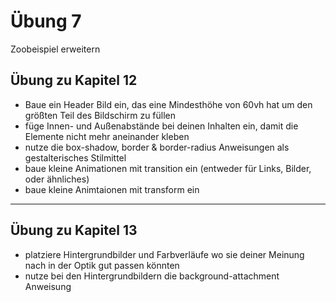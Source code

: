 # Übung 7

Zoobeispiel erweitern

## Übung zu Kapitel 12

- Baue ein Header Bild ein, das eine Mindesthöhe von 60vh hat um den größten Teil des Bildschirm zu füllen
- füge Innen- und Außenabstände bei deinen Inhalten ein, damit die Elemente nicht mehr aneinander kleben
- nutze die box-shadow, border & border-radius Anweisungen als gestalterisches Stilmittel
- baue kleine Animationen mit transition ein (entweder für Links, Bilder, oder ähnliches)
- baue kleine Animtaionen mit transform ein

---

## Übung zu Kapitel 13

- platziere Hintergrundbilder und Farbverläufe wo sie deiner Meinung nach in der Optik gut passen könnten
- nutze bei den Hintergrundbildern die background-attachment Anweisung
